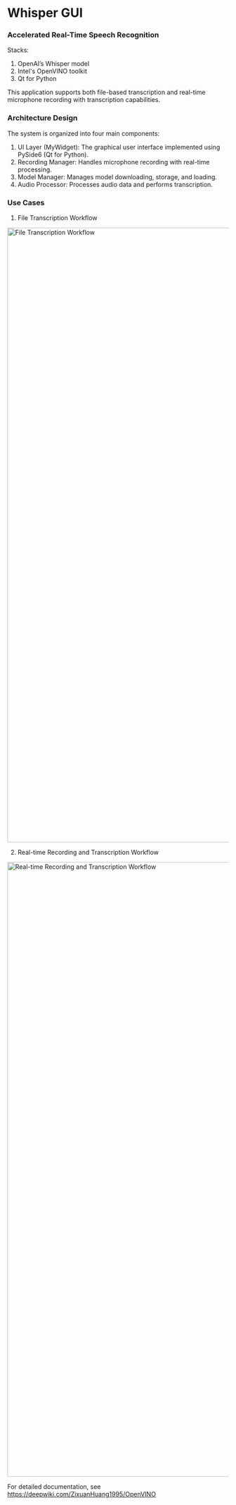 # Whisper GUI

### Accelerated Real-Time Speech Recognition 
Stacks:
1. OpenAI’s Whisper model
2. Intel's OpenVINO toolkit
3. Qt for Python

This application supports both file-based transcription and real-time microphone recording with transcription capabilities. 

### Architecture Design 
The system is organized into four main components:
1. UI Layer (MyWidget): The graphical user interface implemented using PySide6 (Qt for Python). 
2. Recording Manager: Handles microphone recording with real-time processing. 
3. Model Manager: Manages model downloading, storage, and loading. 
4. Audio Processor: Processes audio data and performs transcription. 

### Use Cases 
1. File Transcription Workflow
<img width="1399" alt="File Transcription Workflow" src="https://github.com/user-attachments/assets/7017256b-1558-434b-a0c2-fb075ed85046" />

2. Real-time Recording and Transcription Workflow
<img width="1399" alt=" Real-time Recording and Transcription Workflow" src="https://github.com/user-attachments/assets/0518bca0-da84-46df-8d9e-bc6fcf7268ee" />


For detailed documentation, see https://deepwiki.com/ZixuanHuang1995/OpenVINO
